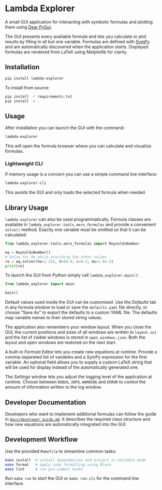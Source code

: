 # Lambda Explorer

A small GUI application for interacting with symbolic formulas and plotting them using [Dear PyGui](https://github.com/hoffstadt/dearpygui).

The GUI presents every available formula and lets you calculate or plot results
by filling in all but one variable. Formulas are defined with
[SymPy](https://www.sympy.org/) and are automatically discovered when the
application starts.
Displayed formulas are rendered from LaTeX using Matplotlib for clarity.

## Installation

```bash
pip install lambda-explorer
```

To install from source:

```bash
pip install -r requirements.txt
pip install -e .
```

## Usage

After installation you can launch the GUI with the command:

```bash
lambda-explorer
```

This will open the formula browser where you can calculate and visualize formulas.

### Lightweight CLI

If memory usage is a concern you can use a simple command line interface:

```bash
lambda-explorer-cli
```

This avoids the GUI and only loads the selected formula when needed.

## Library Usage

`lambda-explorer` can also be used programmatically. Formula classes are
available in `lambda_explorer.tools.aero_formulas` and provide a convenient
`solve()` method. Exactly one variable must be omitted so that it can be
calculated:

```python
from lambda_explorer.tools.aero_formulas import ReynoldsNumber

eq = ReynoldsNumber()
# Solve for Re while providing the other values
re = eq.solve(rho=1.225, V=50.0, c=0.5, mu=1.8e-5)
print(re)
```

To launch the GUI from Python simply call `lambda_explorer.main()`:

```python
from lambda_explorer import main

main()
```

Default values used inside the GUI can be customised. Use the *Defaults* tab in
any formula window to load or save the `defaults.yaml` file directly, or choose
"Save As" to export the defaults to a custom YAML file. The defaults map
variable names to their stored string values.

The application also remembers your window layout. When you close the GUI, the
current positions and sizes of all windows are written to `layout.ini` and the
list of visible windows is stored in `open_windows.json`. Both the layout and
open windows are restored on the next start.

A built-in *Formula Editor* lets you create new equations at runtime. Provide a
comma-separated list of variables and a SymPy expression for the first variable.
An optional field allows you to supply a custom LaTeX string that will be used
for display instead of the automatically generated one.

The *Settings* window lets you adjust the logging level of the application at
runtime. Choose between `DEBUG`, `INFO`, `WARNING` and `ERROR` to control the
amount of information written to the log window.

## Developer Documentation

Developers who want to implement additional formulas can follow the guide in
[`docs/developer_guide.md`](docs/developer_guide.md). It describes the required
class structure and how new equations are automatically integrated into the GUI.

## Development Workflow

Use the provided `Makefile` to streamline common tasks:

```bash
make install  # install dependencies and project in editable mode
make format   # apply code formatting using Black
make lint     # run pre-commit hooks
```

Run `make run` to start the GUI or `make run-cli` for the command line interface.
